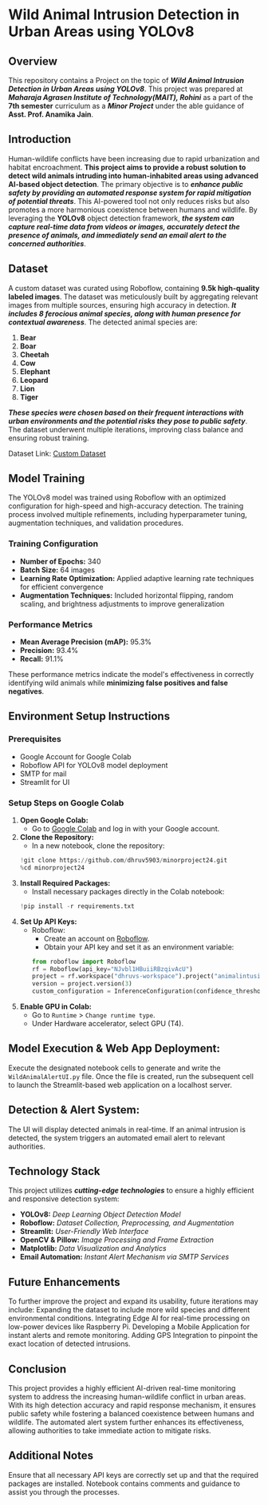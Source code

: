 # **Wild Animal Intrusion Detection in Urban Areas using YOLOv8**

## **Overview**
This repository contains a Project on the topic of **_Wild Animal Intrusion Detection in Urban Areas using YOLOv8_**. This project was prepared at **_Maharaja Agrasen Institute of Technology(MAIT), Rohini_** as a part of the **7th semester** curriculum as a **_Minor Project_** under the able guidance of **Asst. Prof. Anamika Jain**. 

## **Introduction**
Human-wildlife conflicts have been increasing due to rapid urbanization and habitat encroachment. **This project aims to provide a robust solution to detect wild animals intruding into human-inhabited areas using advanced AI-based object detection**. 
The primary objective is to **_enhance public safety by providing an automated response system for rapid mitigation of potential threats_**. This AI-powered tool not only reduces risks but also promotes a more harmonious coexistence between humans and wildlife.
By leveraging the **YOLOv8** object detection framework, **_the system can capture real-time data from videos or images, accurately detect the presence of animals, and immediately send an email alert to the concerned authorities_**.

## **Dataset**
A custom dataset was curated using Roboflow, containing **9.5k high-quality labeled images**. The dataset was meticulously built by aggregating relevant images from multiple sources, ensuring high accuracy in detection. **_It includes 8 ferocious animal species, along with human presence for contextual awareness_**. 
The detected animal species are:
1. **Bear**
2. **Boar**
3. **Cheetah**
4. **Cow**
5. **Elephant**
6. **Leopard**
7. **Lion**
8. **Tiger**

_**These species were chosen based on their frequent interactions with urban environments and the potential risks they pose to public safety**_. The dataset underwent multiple iterations, improving class balance and ensuring robust training.

Dataset Link: [Custom Dataset](https://universe.roboflow.com/dhruvs-workspace/animalintusiondetectionsystem)

## **Model Training**

The YOLOv8 model was trained using Roboflow with an optimized configuration for high-speed and high-accuracy detection. The training process involved multiple refinements, including hyperparameter tuning, augmentation techniques, and validation procedures.

### **Training Configuration**
  - **Number of Epochs:** 340
  - **Batch Size:** 64 images
  - **Learning Rate Optimization:** Applied adaptive learning rate techniques for efficient convergence
  - **Augmentation Techniques:** Included horizontal flipping, random scaling, and brightness adjustments to improve generalization

### **Performance Metrics**
  - **Mean Average Precision (mAP):** 95.3%
  - **Precision:** 93.4%
  - **Recall:** 91.1%

These performance metrics indicate the model's effectiveness in correctly identifying wild animals while **minimizing false positives and false negatives**.

## **Environment Setup Instructions**

### **Prerequisites**
- Google Account for Google Colab
- Roboflow API for YOLOv8 model deployment
- SMTP for mail
- Streamlit for UI


### **Setup Steps on Google Colab**
1. **Open Google Colab:**
    - Go to [Google Colab](https://colab.research.google.com/) and log in with your Google account.
2. **Clone the Repository:**
    - In a new notebook, clone the repository:
    ```python
    !git clone https://github.com/dhruv5903/minorproject24.git
    %cd minorproject24
    ```
3. **Install Required Packages:**
    - Install necessary packages directly in the Colab notebook:
    ```python
    !pip install -r requirements.txt
    ```
4. **Set Up API Keys:**
    - Roboflow: 
        - Create an account on [Roboflow](https://app.roboflow.com/).
        - Obtain your API key and set it as an environment variable:
        ```python
        from roboflow import Roboflow
        rf = Roboflow(api_key="NJvbl1HBuiiRBzqivAcU")
        project = rf.workspace("dhruvs-workspace").project("animalintusiondetectionsystem")
        version = project.version(3)
        custom_configuration = InferenceConfiguration(confidence_threshold=0.4)'
        ```
5. **Enable GPU in Colab:**
    - Go to `Runtime` > `Change runtime type`.
    - Under Hardware accelerator, select GPU (T4).

## **Model Execution & Web App Deployment:**
Execute the designated notebook cells to generate and write the `WildAnimalAlertUI.py` file.
Once the file is created, run the subsequent cell to launch the Streamlit-based web application on a localhost server.

## **Detection & Alert System:**
The UI will display detected animals in real-time.
If an animal intrusion is detected, the system triggers an automated email alert to relevant authorities.

## **Technology Stack**
This project utilizes **_cutting-edge technologies_** to ensure a highly efficient and responsive detection system:
  - **YOLOv8:** _Deep Learning Object Detection Model_
  - **Roboflow:** _Dataset Collection, Preprocessing, and Augmentation_
  - **Streamlit:** _User-Friendly Web Interface_
  - **OpenCV & Pillow:** _Image Processing and Frame Extraction_
  - **Matplotlib:** _Data Visualization and Analytics_
  - **Email Automation:** _Instant Alert Mechanism via SMTP Services_

## **Future Enhancements**
To further improve the project and expand its usability, future iterations may include:
Expanding the dataset to include more wild species and different environmental conditions.
Integrating Edge AI for real-time processing on low-power devices like Raspberry Pi.
Developing a Mobile Application for instant alerts and remote monitoring.
Adding GPS Integration to pinpoint the exact location of detected intrusions.

## **Conclusion**
This project provides a highly efficient AI-driven real-time monitoring system to address the increasing human-wildlife conflict in urban areas. With its high detection accuracy and rapid response mechanism, it ensures public safety while fostering a balanced coexistence between humans and wildlife. The automated alert system further enhances its effectiveness, allowing authorities to take immediate action to mitigate risks.

## **Additional Notes**
Ensure that all necessary API keys are correctly set up and that the required packages are installed.
Notebook contains comments and guidance to assist you through the processes.
